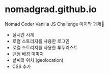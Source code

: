 # nomadgrad.github.io

Nomad Coder Vanilla JS Challenge 마지막 과제🔖

- 실시간 시계
- 로컬 스토리지를 사용한 로그인
- 로컬 스토리지를 사용한 투두리스트
- 랜덤 배경 이미지
- 날씨와 위치 (geolocation)
- CSS 추가
